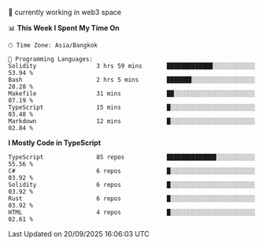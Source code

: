 🔭 currently working in web3 space

<!--START_SECTION:waka-->
📊 **This Week I Spent My Time On** 

```text
🕑︎ Time Zone: Asia/Bangkok

💬 Programming Languages: 
Solidity                 3 hrs 59 mins       █████████████░░░░░░░░░░░░   53.94 % 
Bash                     2 hrs 5 mins        ███████░░░░░░░░░░░░░░░░░░   28.28 % 
Makefile                 31 mins             ██░░░░░░░░░░░░░░░░░░░░░░░   07.19 % 
TypeScript               15 mins             █░░░░░░░░░░░░░░░░░░░░░░░░   03.48 % 
Markdown                 12 mins             █░░░░░░░░░░░░░░░░░░░░░░░░   02.84 % 
```

**I Mostly Code in TypeScript** 

```text
TypeScript               85 repos            ██████████████░░░░░░░░░░░   55.56 % 
C#                       6 repos             █░░░░░░░░░░░░░░░░░░░░░░░░   03.92 % 
Solidity                 6 repos             █░░░░░░░░░░░░░░░░░░░░░░░░   03.92 % 
Rust                     6 repos             █░░░░░░░░░░░░░░░░░░░░░░░░   03.92 % 
HTML                     4 repos             █░░░░░░░░░░░░░░░░░░░░░░░░   02.61 % 
```




 Last Updated on 20/09/2025 16:06:03 UTC
<!--END_SECTION:waka-->
